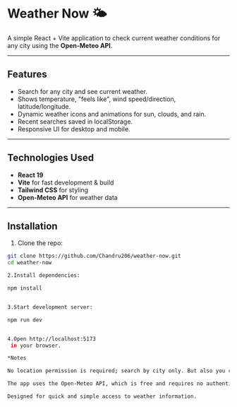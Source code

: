 # Weather Now 🌤️

A simple React + Vite application to check current weather conditions for any city using the **Open-Meteo API**.

---

## Features

- Search for any city and see current weather.
- Shows temperature, "feels like", wind speed/direction, latitude/longitude.
- Dynamic weather icons and animations for sun, clouds, and rain.
- Recent searches saved in localStorage.
- Responsive UI for desktop and mobile.

---

## Technologies Used

- **React 19**  
- **Vite** for fast development & build  
- **Tailwind CSS** for styling  
- **Open-Meteo API** for weather data  

---

## Installation

1. Clone the repo:

```bash
git clone https://github.com/Chandru206/weather-now.git
cd weather-now

2.Install dependencies:

npm install


3.Start development server:

npm run dev


4.Open http://localhost:5173
 in your browser.

*Notes

No location permission is required; search by city only. But also you can check you are current location if needed.

The app uses the Open-Meteo API, which is free and requires no authentication.

Designed for quick and simple access to weather information.
